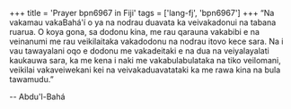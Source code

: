 +++
title = 'Prayer bpn6967 in Fiji'
tags = ['lang-fj', 'bpn6967']
+++
“Na vakamau vakaBahá'í o ya na nodrau duavata ka veivakadonui na tabana ruarua. O koya gona, sa dodonu kina, me rau qarauna vakabibi e na veinanumi me rau veikilaitaka vakadodonu na nodrau itovo kece sara. Na i vau tawayalani oqo e dodonu me vakadeitaki e na dua na veiyalayalati kaukauwa sara, ka me kena i naki me vakabulabulataka na tiko veilomani, veikilai vakaveiwekani kei na veivakaduavatataki ka me rawa kina na bula tawamudu.”

-- Abdu'l-Bahá
